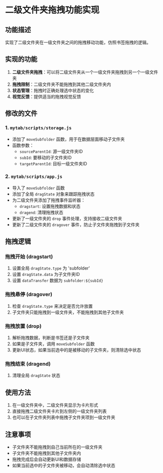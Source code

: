 # 二级文件夹拖拽功能实现

## 功能描述
实现了二级文件夹在一级文件夹之间的拖拽移动功能，仿照书签拖拽的逻辑。

## 实现的功能
1. **二级文件夹拖拽**：可以将二级文件夹从一个一级文件夹拖拽到另一个一级文件夹
2. **拖拽限制**：二级文件夹不能拖拽到其他二级文件夹内
3. **状态管理**：拖拽时正确处理选中状态的变化
4. **视觉反馈**：提供适当的拖拽视觉反馈

## 修改的文件

### 1. `mytab/scripts/storage.js`
- 添加了 `moveSubfolder` 函数，用于在数据层面移动子文件夹
- 函数参数：
  - `sourceParentId`: 源一级文件夹ID
  - `subId`: 要移动的子文件夹ID  
  - `targetParentId`: 目标一级文件夹ID

### 2. `mytab/scripts/app.js`
- 导入了 `moveSubfolder` 函数
- 添加了全局 `dragState` 对象来跟踪拖拽状态
- 为二级文件夹添加了拖拽事件监听器：
  - `dragstart`: 设置拖拽数据和状态
  - `dragend`: 清理拖拽状态
- 更新了一级文件夹的 `drop` 事件处理，支持接收二级文件夹
- 更新了二级文件夹的 `dragover` 事件，防止子文件夹拖拽到子文件夹

## 拖拽逻辑

### 拖拽开始 (dragstart)
1. 设置全局 `dragState.type` 为 'subfolder'
2. 设置 `dragState.data` 为子文件夹ID
3. 设置 `dataTransfer` 数据为 `subfolder:${subId}`

### 拖拽悬停 (dragover)
1. 检查 `dragState.type` 来决定是否允许放置
2. 子文件夹只能拖拽到一级文件夹，不能拖拽到其他子文件夹

### 拖拽放置 (drop)
1. 解析拖拽数据，判断是书签还是子文件夹
2. 如果是子文件夹，调用 `moveSubfolder` 函数
3. 更新UI状态，如果当前选中的是被移动的子文件夹，则清除选中状态

### 拖拽结束 (dragend)
1. 清理全局 `dragState` 状态

## 使用方法
1. 在一级文件夹中，二级文件夹显示为卡片形式
2. 直接拖拽二级文件夹卡片到左侧的一级文件夹列表
3. 也可以在子文件夹列表中拖拽子文件夹项到一级文件夹

## 注意事项
- 子文件夹不能拖拽到自己当前所在的一级文件夹
- 子文件夹不能拖拽到其他子文件夹内
- 拖拽完成后会自动更新UI和数据存储
- 如果当前选中的子文件夹被移动，会自动清除选中状态